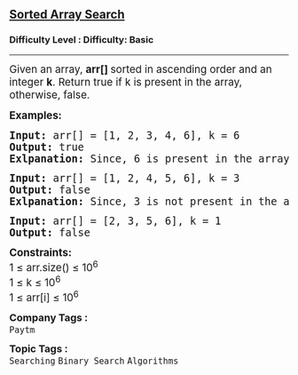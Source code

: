 <h2><a href="https://www.geeksforgeeks.org/problems/who-will-win-1587115621/1?page=1&category=Binary%20Search&sortBy=submissions">Sorted Array Search</a></h2><h3>Difficulty Level : Difficulty: Basic</h3><hr><div class="problems_problem_content__Xm_eO"><p><span style="font-size: 14pt;">Given an array, <strong>arr[] </strong>sorted in ascending order and an integer <strong>k</strong>. Return true if k is present in the array, otherwise, false.</span></p>
<p><span style="font-size: 14pt;"><strong>Examples:</strong></span></p>
<pre><span style="font-size: 14pt;"><strong>Input: </strong>arr[] = [1, 2, 3, 4, 6], k = 6
<strong>Output: </strong>true<strong>
Exlpanation: </strong>Since, 6 is present in the array at index 4 (0-based indexing), output is true.</span></pre>
<pre><span style="font-size: 14pt;"><strong>Input: </strong>arr[] = [1, 2, 4, 5, 6], k = 3
<strong>Output:</strong> false<strong>
Exlpanation: </strong>Since, 3 is not present in the array, output is false.</span></pre>
<pre><span style="font-size: 14pt;"><strong>Input: </strong>arr[] = [2, 3, 5, 6], k = 1
<strong>Output:</strong> false</span></pre>
<p><span style="font-size: 14pt;"><strong>Constraints:</strong><br>1 ≤ arr.size() ≤ 10<sup>6</sup><br>1 ≤ k ≤ 10<sup>6</sup><br>1 ≤ arr[i] ≤ 10<sup>6</sup></span></p></div><p><span style=font-size:18px><strong>Company Tags : </strong><br><code>Paytm</code>&nbsp;<br><p><span style=font-size:18px><strong>Topic Tags : </strong><br><code>Searching</code>&nbsp;<code>Binary Search</code>&nbsp;<code>Algorithms</code>&nbsp;